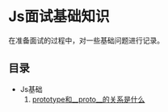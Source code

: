 # Js面试基础知识

在准备面试的过程中，对一些基础问题进行记录。

## 目录

* Js基础
  1. [prototype和__proto__的关系是什么](basic/prototype.md)

